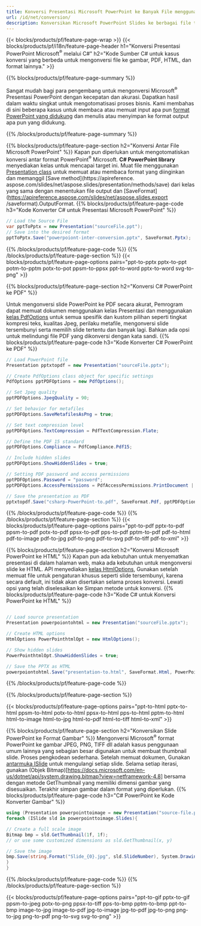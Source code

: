 ```yaml
---
title: Konversi Presentasi Microsoft PowerPoint ke Banyak File menggunakan C#
url: /id/net/conversion/
description: Konversikan Microsoft PowerPoint Slides ke berbagai file termasuk PDF, HTML, dan format gambar di .NET Framework, .NET Core, Windows Azure, Mono atau Xamarin Platforms.
---
```


{{< blocks/products/pf/feature-page-wrap >}}
{{< blocks/products/pf/i18n/feature-page-header h1="Konversi Presentasi PowerPoint Microsoft<sup>®</sup> melalui C#" h2="Kode Sumber C# untuk kasus konversi yang berbeda untuk mengonversi file ke gambar, PDF, HTML, dan format lainnya." >}}

{{% blocks/products/pf/feature-page-summary %}}

Sangat mudah bagi para pengembang untuk mengonversi Microsoft<sup>®</sup> Presentasi PowerPoint dengan kecepatan dan akurasi. Dapatkan hasil dalam waktu singkat untuk mengotomatisasi proses bisnis. Kami membahas di sini beberapa kasus untuk membaca atau memuat input apa pun [format PowerPoint yang didukung](https://docs.aspose.com/slides/net/supported-file-formats/) dan menulis atau menyimpan ke format output apa pun yang didukung. 

{{% /blocks/products/pf/feature-page-summary  %}}

{{% blocks/products/pf/feature-page-section  h2="Konversi Antar File Microsoft PowerPoint" %}}
Kapan pun diperlukan untuk mengotomatiskan konversi antar format PowerPoint<sup>®</sup> Microsoft. **C# PowerPoint library** menyediakan kelas untuk mencapai target ini. Muat file menggunakan [Presentation class](https://apireference.aspose.com/net/slides/aspose.slides/presentation) untuk memuat atau membaca format yang diinginkan dan memanggil [Save method](https://apireference. aspose.com/slides/net/aspose.slides/presentation/methods/save) dari kelas yang sama dengan menentukan file output dan [SaveFormat](https://apireference.aspose.com/slides/net/aspose.slides.export /saveformat).OutputFormat. 
{{% blocks/products/pf/feature-page-code h3="Kode Konverter C# untuk Presentasi Microsoft PowerPoint" %}}

```cs
// Load the Source File
var pptToPptx = new Presentation("sourceFile.ppt");
// Save into the desired format
pptToPptx.Save("powerpoiont-inter-conversion.pptx", SaveFormat.Pptx);   
```
{{% /blocks/products/pf/feature-page-code  %}}
{{% /blocks/products/pf/feature-page-section %}}
{{< blocks/products/pf/feature-page-options pairs="ppt-to-pptx pptx-to-ppt potm-to-pptm potx-to-pot ppsm-to-ppsx ppt-to-word pptx-to-word svg-to-png" >}}


{{% blocks/products/pf/feature-page-section  h2="Konversi C# PowerPoint ke PDF" %}}

Untuk mengonversi slide PowerPoint ke PDF secara akurat, Pemrogram dapat memuat dokumen menggunakan kelas Presentasi dan menggunakan [kelas PdfOptions](https://apireference.aspose.com/slides/net/aspose.slides.export/pdfoptions) untuk semua spesifik dan kustom pilihan seperti tingkat kompresi teks, kualitas Jpeg, perilaku metafile, mengonversi slide tersembunyi serta memilih slide tertentu dan banyak lagi. Bahkan ada opsi untuk melindungi file PDF yang dikonversi dengan kata sandi.
{{% blocks/products/pf/feature-page-code h3="Kode Konverter C# PowerPoint ke PDF" %}}

```cs
// Load PowerPoint file
Presentation pptxtopdf = new Presentation("sourceFile.pptx");

// Create PdfOptions class object for specific settings
PdfOptions pptPDFOptions = new PdfOptions();

// Set Jpeg quality
pptPDFOptions.JpegQuality = 90;

// Set behavior for metafiles
pptPDFOptions.SaveMetafilesAsPng = true;

// Set text compression level
pptPDFOptions.TextCompression = PdfTextCompression.Flate;

// Define the PDF 15 standard
pptPDFOptions.Compliance = PdfCompliance.Pdf15;

// Include hidden slides
pptPDFOptions.ShowHiddenSlides = true;

// Setting PDF password and access permissions
pptPDFOptions.Password = "password";
pptPDFOptions.AccessPermissions = PdfAccessPermissions.PrintDocument | PdfAccessPermissions.HighQualityPrint;

// Save the presentation as PDF
pptxtopdf.Save("csharp-PowerPoint-to.pdf", SaveFormat.Pdf, pptPDFOptions);

```
{{% /blocks/products/pf/feature-page-code  %}}
{{% /blocks/products/pf/feature-page-section %}}
{{< blocks/products/pf/feature-page-options pairs="ppt-to-pdf pptx-to-pdf ppsm-to-pdf potx-to-pdf ppsx-to-pdf pps-to-pdf pptm-to-pdf pdf-to-html pdf-to-image pdf-to-jpg pdf-to-png pdf-to-svg pdf-to-tiff pdf-to-xml" >}}


{{% blocks/products/pf/feature-page-section  h2="Konversi Microsoft PowerPoint ke HTML" %}}
Kapan pun ada kebutuhan untuk menyematkan presentasi di dalam halaman web, maka ada kebutuhan untuk mengonversi slide ke HTML. API menyediakan [kelas HtmlOptions](https://apireference.aspose.com/slides/net/aspose.slides.export/htmloptions), Gunakan setelah memuat file untuk pengaturan khusus seperti slide tersembunyi, karena secara default, ini tidak akan disertakan selama proses konversi. Lewati opsi yang telah diselesaikan ke Simpan metode untuk konversi.
{{% blocks/products/pf/feature-page-code h3="Kode C# untuk Konversi PowerPoint ke HTML" %}}

```cs

// Load source presentation 
Presentation powerpoiontohtml = new Presentation("sourceFile.pptx");

// Create HTML options
HtmlOptions PowerPointhtmlOpt = new HtmlOptions();

// Show hidden slides
PowerPointhtmlOpt.ShowHiddenSlides = true;

// Save the PPTX as HTML
powerpoiontohtml.Save("presentation-to.html", SaveFormat.Html, PowerPointhtmlOpt); 

```
{{% /blocks/products/pf/feature-page-code %}}

{{% /blocks/products/pf/feature-page-section %}}

{{< blocks/products/pf/feature-page-options pairs="ppt-to-html pptx-to-html ppsm-to-html potx-to-html ppsx-to-html pps-to-html pptm-to-html html-to-image html-to-jpg html-to-pdf html-to-tiff html-to-xml" >}}

{{% blocks/products/pf/feature-page-section  h2="Konversikan Slide PowerPoint ke Format Gambar" %}}
Mengonversi Microsoft<sup>®</sup> format PowerPoint ke gambar JPEG, PNG, TIFF dll adalah kasus penggunaan umum lainnya yang sebagian besar digunakan untuk membuat thumbnail slide. Proses pengkodean sederhana. Setelah memuat dokumen, Gunakan [antarmuka ISlide](https://apireference.aspose.com/net/slides/aspose.slides/islide) untuk mengulangi setiap slide. Selama setiap iterasi, gunakan (Objek Bitmap)[https://docs.microsoft.com/en-us/dotnet/api/system.drawing.bitmap?view=netframework-4.8] bersama dengan metode GetThumbnail yang memiliki dimensi gambar yang disesuaikan. Terakhir simpan gambar dalam format yang diperlukan.
{{% blocks/products/pf/feature-page-code h3="C# PowerPoint ke Kode Konverter Gambar" %}}
```cs
using (Presentation powerpointtoimage = new Presentation("source-file.ppt")){
foreach (ISlide sld in powerpointtoimage.Slides){

// Create a full scale image
Bitmap bmp = sld.GetThumbnail(1f, 1f);
// or use some customized dimensions as sld.GetThumbnail(x, y)

// Save the image
bmp.Save(string.Format("Slide_{0}.jpg", sld.SlideNumber), System.Drawing.Imaging.ImageFormat.Jpeg);
}
}
```
{{% /blocks/products/pf/feature-page-code %}}
{{% /blocks/products/pf/feature-page-section %}}

{{< blocks/products/pf/feature-page-options pairs="ppt-to-gif pptx-to-gif ppsm-to-jpeg potx-to-png ppsx-to-tiff pps-to-bmp pptm-to-bmp ppt-to-bmp image-to-jpg image-to-pdf jpg-to-image jpg-to-pdf jpg-to-png png-to-jpg png-to-pdf png-to-svg svg-to-png" >}}